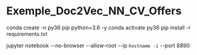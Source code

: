 # Exemple_Doc2Vec_NN_CV_Offers
  
  conda create -n py36 pip python=3.6 -y
  conda activate py36
  pip install -r requirements.txt
  
  jupyter notebook  --no-browser  --allow-root --ip `hostname -i`   --port 8890
